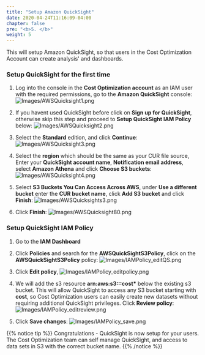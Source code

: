 ```yaml
---
title: "Setup Amazon QuickSight"
date: 2020-04-24T11:16:09-04:00
chapter: false
pre: "<b>5. </b>"
weight: 5
---
```


This will setup Amazon QuickSight, so that users in the Cost Optimization Account can create analysis' and dashboards.

###  Setup QuickSight for the first time

1. Log into the console in the **Cost Optimization account** as an IAM user with the required permissions, go to the **Amazon QuickSight** console:
![Images/AWSQuicksight1.png](/Cost/100_1_AWS_Account_Setup/Images/AWSQuicksight1.png)

2. If you havent used QuickSight before click on **Sign up for QuickSight**, otherwise skip this step and proceed to **Setup QuickSight IAM Policy** below:
![Images/AWSQuicksight2.png](/Cost/100_1_AWS_Account_Setup/Images/AWSQuicksight2.png)

3. Select the **Standard** edition, and click **Continue**:
![Images/AWSQuicksight3.png](/Cost/100_1_AWS_Account_Setup/Images/AWSQuicksight3.png)

4. Select the **region** which should be the same as your CUR file source, Enter your **QuickSight account name**, **Notification email address**, select **Amazon Athena** and click **Choose S3 buckets**:
![Images/AWSQuicksight4.png](/Cost/100_1_AWS_Account_Setup/Images/AWSQuicksight4.png)

5. Select **S3 Buckets You Can Access Across AWS**, under **Use a different bucket** enter the **CUR bucket name**, click **Add S3 bucket** and click **Finish**:
![Images/AWSQuicksights3.png](/Cost/100_1_AWS_Account_Setup/Images/AWSQuicksights3.png)

6. Click **Finish**:
![Images/AWSQuicksight80.png](/Cost/100_1_AWS_Account_Setup/Images/AWSQuicksight80.png)

### Setup QuickSight IAM Policy

1. Go to the **IAM Dashboard**

2. Click **Policies** and search for the **AWSQuickSightS3Policy**, click on the **AWSQuickSightS3Policy** policy:
![Images/IAMPolicy_editQS.png](/Cost/100_1_AWS_Account_Setup/Images/IAMPolicy_editQS.png)

3. Click **Edit policy**, 
![Images/IAMPolicy_editpolicy.png](/Cost/100_1_AWS_Account_Setup/Images/IAMPolicy_editpolicy.png)

4. We will add the s3 resource **arn:aws:s3:::cost\*** below the existing s3 bucket. This will allow QuickSight to access any S3 bucket starting with **cost**, so Cost Optimization users can easily create new datasets without requiring additional QuickSight privileges. Click **Review policy**:
![Images/IAMPolicy_editreview.png](/Cost/100_1_AWS_Account_Setup/Images/IAMPolicy_editreview.png)

5. Click **Save changes**:
![Images/IAMPolicy_save.png](/Cost/100_1_AWS_Account_Setup/Images/IAMPolicy_save.png)

{{% notice tip %}}
Congratulations - QuickSight is now setup for your users. The Cost Optimization team can self manage QuickSight, and access to data sets in S3 with the correct bucket name.
{{% /notice %}}
